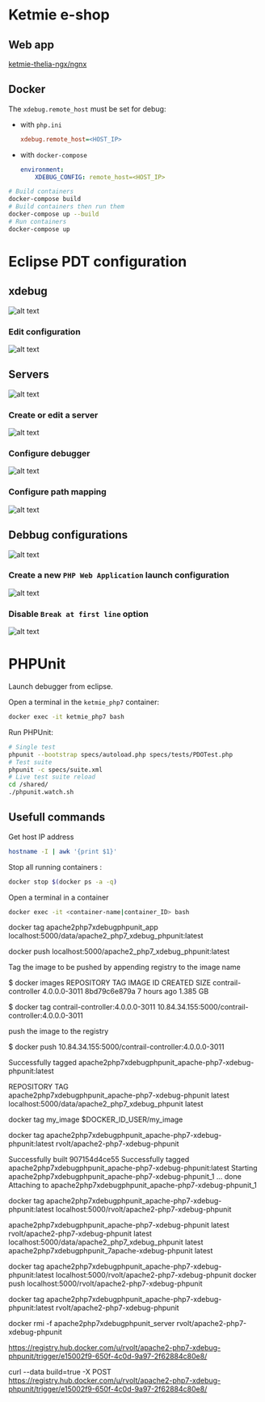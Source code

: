 # Ketmie e-shop

## Web app

[ketmie-thelia-ngx/ngnx](./ketmie-thelia-ngx/ngnx)

## Docker

The `xdebug.remote_host` must be set for debug:

- with `php.ini`
    ```ini
    xdebug.remote_host=<HOST_IP>
    ```
- with `docker-compose`
    ```yml
    environment:
        XDEBUG_CONFIG: remote_host=<HOST_IP>
    ```

```bash
# Build containers
docker-compose build
# Build containers then run them
docker-compose up --build
# Run containers
docker-compose up
```

# Eclipse PDT configuration #

## xdebug ##

![alt text](doc/eclipse-xdebug-config/img/php.debuggers.jpg)

### Edit configuration ###

![alt text](doc/eclipse-xdebug-config/img/php.xdebug.jpg)

## Servers ##

![alt text](doc/eclipse-xdebug-config/img/php.servers.jpg)

### Create or edit a server ###

![alt text](doc/eclipse-xdebug-config/img/php.server.jpg)

### Configure debugger ###

![alt text](doc/eclipse-xdebug-config/img/php.debugger.jpg)

### Configure path mapping ###

![alt text](doc/eclipse-xdebug-config/img/php.pathmapping.jpg)

## Debbug configurations

![alt text](doc/eclipse-xdebug-config/img/debug.config.jpg)

### Create a new `PHP Web Application` launch configuration
![alt text](doc/eclipse-xdebug-config/img/debug.server.jpg)

### Disable `Break at first line` option
![alt text](doc/eclipse-xdebug-config/img/debug.debugger.jpg)

# PHPUnit

Launch debugger from eclipse.

Open a terminal in the `ketmie_php7` container:

```bash
docker exec -it ketmie_php7 bash
```

Run PHPUnit:
```bash
# Single test
phpunit --bootstrap specs/autoload.php specs/tests/PDOTest.php
# Test suite
phpunit -c specs/suite.xml
# Live test suite reload
cd /shared/
./phpunit.watch.sh
```

## Usefull commands

Get host IP address

```bash
hostname -I | awk '{print $1}'
```

Stop all running containers :

```bash
docker stop $(docker ps -a -q)
```

Open a terminal in a container

```bash
docker exec -it <container-name|container_ID> bash
```

docker tag apache2php7xdebugphpunit_app localhost:5000/data/apache2_php7_xdebug_phpunit:latest

docker push localhost:5000/apache2_php7_xdebug_phpunit:latest





Tag the image to be pushed by appending registry to the image name

$ docker images
REPOSITORY                                          TAG                 IMAGE ID            CREATED               SIZE
contrail-controller                                 4.0.0.0-3011        8bd79c6e879a        7 hours ago           1.385 GB

$ docker tag contrail-controller:4.0.0.0-3011 10.84.34.155:5000/contrail-controller:4.0.0.0-3011

push the image to the registry

$ docker push 10.84.34.155:5000/contrail-controller:4.0.0.0-3011



Successfully tagged apache2php7xdebugphpunit_apache-php7-xdebug-phpunit:latest

REPOSITORY                                            TAG                 
apache2php7xdebugphpunit_apache-php7-xdebug-phpunit   latest             
localhost:5000/data/apache2_php7_xdebug_phpunit       latest             


docker tag my_image $DOCKER_ID_USER/my_image


docker tag apache2php7xdebugphpunit_apache-php7-xdebug-phpunit:latest rvolt/apache2-php7-xdebug-phpunit


Successfully built 907154d4ce55
Successfully tagged apache2php7xdebugphpunit_apache-php7-xdebug-phpunit:latest
Starting apache2php7xdebugphpunit_apache-php7-xdebug-phpunit_1 ... done
Attaching to apache2php7xdebugphpunit_apache-php7-xdebug-phpunit_1

docker tag apache2php7xdebugphpunit_apache-php7-xdebug-phpunit:latest localhost:5000/rvolt/apache2-php7-xdebug-phpunit

apache2php7xdebugphpunit_apache-php7-xdebug-phpunit   latest
rvolt/apache2-php7-xdebug-phpunit                     latest
localhost:5000/data/apache2_php7_xdebug_phpunit       latest
apache2php7xdebugphpunit_7apache-xdebug-phpunit       latest





docker tag apache2php7xdebugphpunit_apache-php7-xdebug-phpunit:latest localhost:5000/rvolt/apache2-php7-xdebug-phpunit
docker push localhost:5000/rvolt/apache2-php7-xdebug-phpunit


docker tag apache2php7xdebugphpunit_apache-php7-xdebug-phpunit:latest rvolt/apache2-php7-xdebug-phpunit


docker rmi -f apache2php7xdebugphpunit_server rvolt/apache2-php7-xdebug-phpunit


https://registry.hub.docker.com/u/rvolt/apache2-php7-xdebug-phpunit/trigger/e15002f9-650f-4c0d-9a97-2f62884c80e8/


curl --data build=true -X POST https://registry.hub.docker.com/u/rvolt/apache2-php7-xdebug-phpunit/trigger/e15002f9-650f-4c0d-9a97-2f62884c80e8/